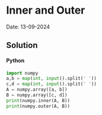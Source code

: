 
# Inner and Outer

Date: 13-09-2024

## Solution
#### Python
```python
import numpy
a,b = map(int, input().split(' '))
c,d = map(int, input().split(' '))
A = numpy.array([a, b])
B = numpy.array([c, d])
print(numpy.inner(A, B))
print(numpy.outer(A, B))
```
        